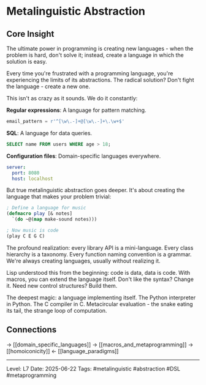 # Metalinguistic Abstraction

## Core Insight
The ultimate power in programming is creating new languages - when the problem is hard, don't solve it; instead, create a language in which the solution is easy.

Every time you're frustrated with a programming language, you're experiencing the limits of its abstractions. The radical solution? Don't fight the language - create a new one.

This isn't as crazy as it sounds. We do it constantly:

**Regular expressions**: A language for pattern matching.
```python
email_pattern = r'^[\w\.-]+@[\w\.-]+\.\w+$'
```

**SQL**: A language for data queries.
```sql
SELECT name FROM users WHERE age > 18;
```

**Configuration files**: Domain-specific languages everywhere.
```yaml
server:
  port: 8080
  host: localhost
```

But true metalinguistic abstraction goes deeper. It's about creating the language that makes your problem trivial:

```lisp
; Define a language for music
(defmacro play [& notes]
  `(do ~@(map make-sound notes)))

; Now music is code
(play C E G C)
```

The profound realization: every library API is a mini-language. Every class hierarchy is a taxonomy. Every function naming convention is a grammar. We're always creating languages, usually without realizing it.

Lisp understood this from the beginning: code is data, data is code. With macros, you can extend the language itself. Don't like the syntax? Change it. Need new control structures? Build them.

The deepest magic: a language implementing itself. The Python interpreter in Python. The C compiler in C. Metacircular evaluation - the snake eating its tail, the strange loop of computation.

## Connections
→ [[domain_specific_languages]]
→ [[macros_and_metaprogramming]]
→ [[homoiconicity]]
← [[language_paradigms]]

---
Level: L7
Date: 2025-06-22
Tags: #metalinguistic #abstraction #DSL #metaprogramming